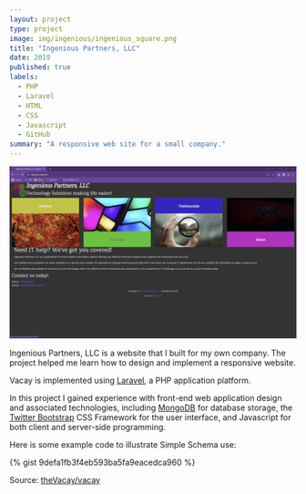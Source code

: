 ```yaml
---
layout: project
type: project
image: img/ingenious/ingenious_square.png
title: "Ingenious Partners, LLC"
date: 2019
published: true
labels:
  - PHP
  - Laravel
  - HTML
  - CSS
  - Javascript
  - GitHub
summary: "A responsive web site for a small company."
---
```


<img class="img-fluid" src="../img/ingenious/ingenious-home-page.png">

Ingenious Partners, LLC is a website that I built for my own company. The project helped me learn how to design and implement a responsive website.

Vacay is implemented using [Laravel](https://laravel.com/), a PHP application platform.

In this project I gained experience with front-end web application design and associated technologies, including [MongoDB](http://mongodb.com) for database storage, the [Twitter Bootstrap](http://getbootstrap.com/) CSS Framework for the user interface, and Javascript for both client and server-side programming. 

Here is some example code to illustrate Simple Schema use:

{% gist 9defa1fb3f4eb593ba5fa9eacedca960 %}
 
Source: <a href="https://github.com/theVacay/vacay">theVacay/vacay</a>
